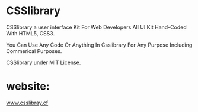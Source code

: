 # CSSlibrary
CSSlibrary a user interface Kit For Web Developers All UI Kit Hand-Coded With HTML5, CSS3.

You Can Use Any Code Or Anything In Csslibrary For Any Purpose Including Commerical Purposes.

CSSlibrary under MIT License.

# website:
www.csslibray.cf

